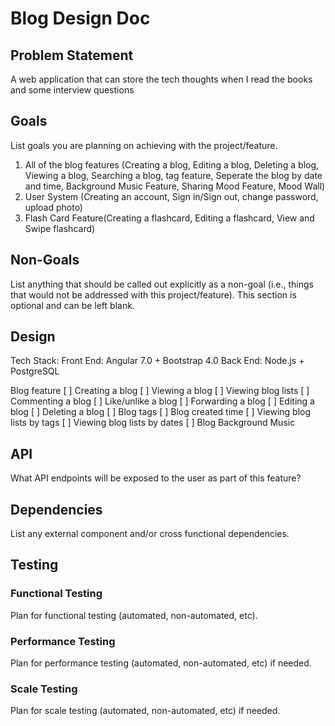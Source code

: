 # Blog Design Doc


## Problem Statement

A web application that can store the tech thoughts when I read the books and some interview questions

## Goals

List goals you are planning on achieving with the project/feature.

1. All of the blog features (Creating a blog, Editing a blog, Deleting a blog, Viewing a blog, Searching a blog, tag feature, Seperate the blog by date and time, Background Music Feature, Sharing Mood Feature, Mood Wall)
2. User System (Creating an account, Sign in/Sign out, change password, upload photo)
3. Flash Card Feature(Creating a flashcard, Editing a flashcard, View and Swipe flashcard)


## Non-Goals

List anything that should be called out explicitly as a non-goal (i.e., things
that would not be addressed with this project/feature). This section is
optional and can be left blank.

## Design
Tech Stack:
Front End: Angular 7.0 + Bootstrap 4.0
Back End: Node.js + PostgreSQL

Blog feature
[ ] Creating a blog
[ ] Viewing a blog
[ ] Viewing blog lists
[ ] Commenting a blog
[ ] Like/unlike a blog
[ ] Forwarding a blog
[ ] Editing a blog
[ ] Deleting a blog
[ ] Blog tags
[ ] Blog created time
[ ] Viewing blog lists by tags
[ ] Viewing blog lists by dates
[ ] Blog Background Music


## API

What API endpoints will be exposed to the user as part of this feature?

## Dependencies

List any external component and/or cross functional dependencies.

## Testing

### Functional Testing

Plan for functional testing (automated, non-automated, etc).

### Performance Testing

Plan for performance testing (automated, non-automated, etc) if needed.

### Scale Testing

Plan for scale testing (automated, non-automated, etc) if needed.
